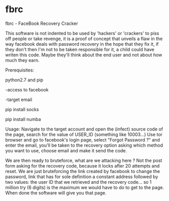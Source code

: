 # fbrc
fbrc - FaceBook Recovery Cracker

This software is not indented to be used by 'hackers' or 'crackers' to piss off people or take revenge, it is a proof of concept that unveils a flaw in the way facebook deals with password recovery in the hope that they fix it, if they don't then I'm not to be taken responsible for it, a child could have writen this code. Maybe they'll think about the end user and not about how much they earn.

Prerequisites: 

python2.7 and pip

-access to facebook

-target email

pip install socks

pip install numba

Usage:
Navigate to the target account and open the (infect) source code of the page, search for the value of USER_ID (something like 10003...)
Use tor browser and go to facebook's login page, select "Forgot Password ?" and enter the email, you'll be taken to the recovery option asking which method you want to use, choose email and make it send the code.

We are then ready to bruteforce, what are we attacking here ? Not the post form asking for the recovery code, because it locks after 20 attempts and reset. We are just bruteforcing the link created by facebook to change the password, link that has for sole definition a constant address followed by two values: the user ID that we retrieved and the recovery code... so 1 million try (6 digits) is the maximum we would have to do to get to the page. When done the software will give you that page.
